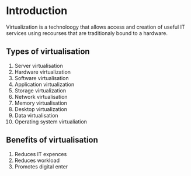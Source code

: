 # Introduction

Virtualization is a technoloogy that allows access and creation of useful IT services using recourses that are traditionaly bound to a hardware.

## Types of virtualisation

1. Server virtualisation
2. Hardware virtualization
3. Software virtualisation
5. Application virtualization
6. Storage virtualization
7. Network virtualisation
8. Memory virtualisation
9. Desktop virtualization
10. Data virtualisation
11. Operating system virtualiation

## Benefits of virtualisation

 1. Reduces IT expences
 2. Reduces workload
 3. Promotes digital enter


